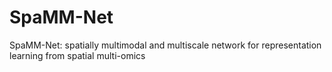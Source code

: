 # SpaMM-Net
SpaMM-Net: spatially multimodal and multiscale network for representation learning from spatial multi-omics

